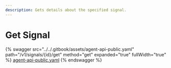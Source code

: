 ```yaml
---
description: Gets details about the specified signal.
---
```


# Get Signal

{% swagger src="../../.gitbook/assets/agent-api-public.yaml" path="/v1/signals/{id}/get" method="get" expanded="true" fullWidth="true" %}
[agent-api-public.yaml](../../.gitbook/assets/agent-api-public.yaml)
{% endswagger %}
